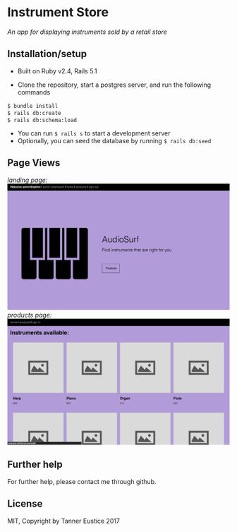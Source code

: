 # Instrument Store
_An app for displaying instruments sold by a retail store_

## Installation/setup
* Built on Ruby v2.4, Rails 5.1

* Clone the repository, start a postgres server, and run the following commands

```
$ bundle install
$ rails db:create
$ rails db:schema:load
```
* You can run ```$ rails s``` to start a development server
* Optionally, you can seed the database by running ```$ rails db:seed```


## Page Views

_landing page:_
![](https://github.com/teustice/instrument-company/blob/master/app/assets/images/Screen%20Shot%202017-07-07%20at%203.52.37%20PM.png)
_products page:_
![](https://github.com/teustice/instrument-company/blob/master/app/assets/images/Screen%20Shot%202017-07-07%20at%204.26.23%20PM.png)

## Further help

For further help, please contact me through github.

## License

MIT, Copyright by Tanner Eustice 2017

